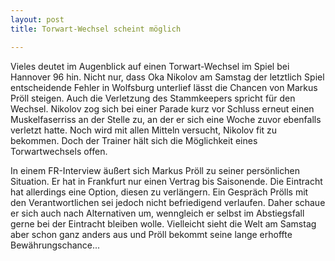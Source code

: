 ```yaml
---
layout: post
title: Torwart-Wechsel scheint möglich

---
```


Vieles deutet im Augenblick auf einen Torwart-Wechsel im Spiel bei Hannover 96 hin. Nicht nur, dass Oka Nikolov am Samstag der letztlich Spiel entscheidende Fehler in Wolfsburg unterlief lässt die Chancen von Markus Pröll steigen. Auch die Verletzung des Stammkeepers spricht für den Wechsel. Nikolov zog sich bei einer Parade kurz vor Schluss erneut einen Muskelfaserriss an der Stelle zu, an der er sich eine Woche zuvor ebenfalls verletzt hatte. Noch wird mit allen Mitteln versucht, Nikolov fit zu bekommen. Doch der Trainer hält sich die Möglichkeit eines Torwartwechsels offen.

In einem FR-Interview äußert sich Markus Pröll zu seiner persönlichen Situation. Er hat in Frankfurt nur einen Vertrag bis Saisonende. Die Eintracht hat allerdings eine Option, diesen zu verlängern. Ein Gespräch Prölls mit den Verantwortlichen sei jedoch nicht befriedigend verlaufen. Daher schaue er sich auch nach Alternativen um, wenngleich er selbst im Abstiegsfall gerne bei der Eintracht bleiben wolle. Vielleicht sieht die Welt am Samstag aber schon ganz anders aus und Pröll bekommt seine lange erhoffte Bewährungschance...
